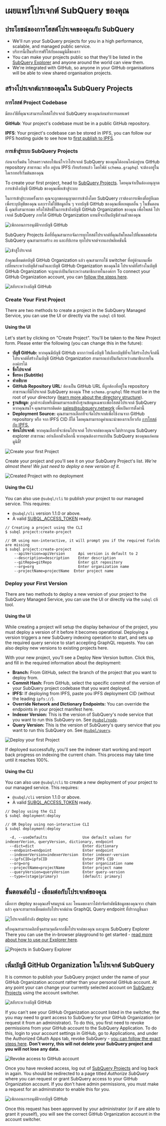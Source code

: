 # เผยแพร่โปรเจกต์ SubQuery ของคุณ

## ประโยชน์ของการโฮสต์โปรเจคของคุณกับ SubQuery

- We'll run your SubQuery projects for you in a high performance, scalable, and managed public service.
- บริการนี้เป็นบริการฟรีให้กับคอมมูนิตี้ของเรา
- You can make your projects public so that they'll be listed in the [SubQuery Explorer](https://explorer.subquery.network) and anyone around the world can view them.
- We're integrated with GitHub, so anyone in your GitHub organisations will be able to view shared organisation projects.

## สร้างโปรเจกต์แรกของคุณใน SubQuery Projects

### การโฮสต์ Project Codebase

มีสองวิธีที่คุณจะสามารถโฮสต์โปรเจกต์ SubQuery ของคุณก่อนทำการเผยแพร่

**GitHub**: Your project's codebase must be in a public GitHub repository.

**IPFS**: Your project's codebase can be stored in IPFS, you can follow our IPFS hosting guide to see how to [first publish to IPFS](../run_publish/ipfs.md).

### การเข้าสู่ระบบ SubQuery Projects

ก่อนจะเริ่มต้น โปรดตรวจสอบให้แน่ใจว่าโปรเจกต์ SubQuery ของคุณได้ออนไลน์อยู่บน GitHub repository สาธารณะ หรือ อยู่บน IPFS เรียบร้อยแล้ว โดยไฟล์ `schema.graphql` จะต้องอยู่ในไดเรกทอรีเริ่มต้นของคุณ

To create your first project, head to [SubQuery Projects](https://project.subquery.network). โดยคุณจำเป็นต้องอนุญาตการเข้าถึงบัญชี GitHub ของคุณเพื่อเข้าสู่ระบบ

ในการเข้าสู่ระบบครั้งแรก คุณจะถูกขออนุญาตการเข้าถึงโดย SubQuery เราต้องการเพียงที่อยู่อีเมลเพื่อระบุบัญชีของคุณ และเราไม่ใช้ข้อมูลอื่น ๆ จากบัญชี GitHub ของคุณเพื่อเหตุผลอื่น ๆ ในขั้นตอนนี้ คุณยังสามารถขอ หรือให้สิทธิ์ในการเข้าถึงบัญชี GitHub Organization ของคุณ เพื่อโพสต์ โปรเจกต์ SubQuery ภายใต้ GitHub Organization แทนที่จะเป็นบัญชีส่วนตัวของคุณ

![เพิกถอนการอนุมัติจากบัญชี GitHub](/assets/img/project_auth_request.png)

SubQuery Projects คือที่ที่คุณสามารถจัดการทุกโฮสต์โปรเจกต์ที่คุณอัพโหลดไปที่แพลตฟอร์ม SubQuery คุณสามารถสร้าง ลบ และอัปเกรด ทุกโปรเจกต์จากแอปพลิเคชันนี้

![เข้าสู่โปรเจกต์](/assets/img/projects-dashboard.png)

ถ้าคุณเชื่อมต่อบัญชี GitHub Organization แล้ว คุณสามารถใช้ switcher ที่อยู่ด้านบนเพื่อเปลี่ยนระหว่างบัญชีส่วนตัวและบัญชี GitHub Organization ของคุณได้ โปรเจกต์ที่สร้างในบัญชี GitHub Organization จะถูกแบ่งปันกันระหว่างสมาชิกภายในองค์กร To connect your GitHub Organization account, you can [follow the steps here](publish.md#add-github-organization-account-to-subquery-projects).

![สลับระหว่างบัญชี GitHub](/assets/img/projects-account-switcher.png)

### Create Your First Project

There are two methods to create a project in the SubQuery Managed Service, you can use the UI or directly via the `subql` cli tool.

#### Using the UI

Let's start by clicking on "Create Project". You'll be taken to the New Project form. Please enter the following (you can change this in the future):

- **บัญชี GitHub:** หากคุณมีบัญชี GitHub มากกว่าหนึ่งบัญชี ให้เลือกบัญชีที่จะใช้สร้างโปรเจ็กต์นี้ โปรเจกต์ที่สร้างในบัญชี GitHub Organization สามารถแบ่งปันกันระหว่างสมาชิกภายในองค์กรได้
- **ชื่อโปรเจกต์**
- **ชื่อรอง (Subtitle)**
- **คำอธิบาย**
- **GitHub Repository URL:** ต้องเป็น GitHub URL ที่ถูกต้องที่อยู่ใน repository สาธารณะที่มีโปรเจกต์ SubQuery ของคุณ The `schema.graphql` file must be in the root of your directory ([learn more about the directory structure](../build/introduction.md#directory-structure)).
- **ฐานข้อมูล:** ลูกค้าระดับพรีเมียมสามารถเข้าถึงฐานข้อมูลเฉพาะเพื่อโฮสต์โปรเจกต์ SubQuery หากคุณสนใจ คุณสามารถติดต่อ [sales@subquery.network](mailto:sales@subquery.network) เพื่อเปิดการตั้งค่านี้
- **Deployment Source:** คุณสามารถเลือกที่จะจัดโปรเจกต์เพื่อใช้งานจาก GitHub repository หรือ จาก IPFS CID ก็ได้ โดยคุณสามารถดูคำแนะนำของเราเกี่ยวกับ [การโฮสต์กับ IPFS.](ipfs.md)
- **ซ่อนโปรเจกต์:** หากคุณเลือกที่จะซ่อนโปรเจกต์ โปรเจกต์ของคุณจะไม่ปรากฎบน SubQuery explorer สาธารณะ อย่าเลือกตัวเลือกนี้ หากคุณต้องการแบ่งปัน SubQuery ของคุณแก่คอมมูนิตี้!

![Create your first Project](/assets/img/projects-create.png)

Create your project and you'll see it on your SubQuery Project's list. _We're almost there! We just need to deploy a new version of it._

![Created Project with no deployment](/assets/img/projects-no-deployment.png)

#### Using the CLI

You can also use `@subql/cli` to publish your project to our managed service. This requires:

- `@subql/cli` version 1.1.0 or above.
- A valid [SUBQL_ACCESS_TOKEN](../run_publish/ipfs.md#prepare-your-subql-access-token) ready.

```shell
// Creating a project using the CLI
$ subql project:create-project

// OR using non-interactive, it will prompt you if the required fields are missing
$ subql project:create-project
    --apiVersion=apiVersion      Api version is default to 2
    --description=description    Enter description
    --gitRepo=gitRepo            Enter git repository
    --org=org                    Enter organization name
    --projectName=projectName  Enter project name
```

### Deploy your First Version

There are two methods to deploy a new version of your project to the SubQuery Managed Service, you can use the UI or directly via the `subql` cli tool.

#### Using the UI

While creating a project will setup the display behaviour of the project, you must deploy a version of it before it becomes operational. Deploying a version triggers a new SubQuery indexing operation to start, and sets up the required query service to start accepting GraphQL requests. You can also deploy new versions to existing projects here.

With your new project, you'll see a Deploy New Version button. Click this, and fill in the required information about the deployment:

- **Branch:** From GitHub, select the branch of the project that you want to deploy from.
- **Commit Hash:** From GitHub, select the specific commit of the version of your SubQuery project codebase that you want deployed.
- **IPFS:** If deploying from IPFS, paste you IPFS deployment CID (without the leading `ipfs://`).
- **Override Network and Dictionary Endpoints:** You can override the endpoints in your project manifest here.
- **Indexer Version:** This is the version of SubQuery's node service that you want to run this SubQuery on. See [`@subql/node`](https://www.npmjs.com/package/@subql/node).
- **Query Version:** This is the version of SubQuery's query service that you want to run this SubQuery on. See [`@subql/query`](https://www.npmjs.com/package/@subql/query).

![Deploy your first Project](https://static.subquery.network/media/projects/projects-first-deployment.png)

If deployed successfully, you'll see the indexer start working and report back progress on indexing the current chain. This process may take time until it reaches 100%.

#### Using the CLI

You can also use `@subql/cli` to create a new deployment of your project to our managed service. This requires:

- `@subql/cli` version 1.1.0 or above.
- A valid [SUBQL_ACCESS_TOKEN](../run_publish/ipfs.md#prepare-your-subql-access-token) ready.

```shell
// Deploy using the CLI
$ subql deployment:deploy

// OR Deploy using non-interactive CLI
$ subql deployment:deploy

  -d, --useDefaults                Use default values for indexerVerion, queryVersion, dictionary, endpoint
  --dict=dict                      Enter dictionary
  --endpoint=endpoint              Enter endpoint
  --indexerVersion=indexerVersion  Enter indexer-version
  --ipfsCID=ipfsCID                Enter IPFS CID
  --org=org                        Enter organization name
  --projectName=projectName        Enter project name
  --queryVersion=queryVersion      Enter query-version
  --type=(stage|primary)           [default: primary]
```

## ขั้นตอนต่อไป - เชื่อมต่อกับโปรเจกต์ของคุณ

เมื่อการ deploy ของคุณเสร็จสมบูรณ์ และ โหนดของเราได้ทำจัดทำดัชนีข้อมูลของคุณจาก chain แล้ว คุณจะสามารถเชื่อมต่อกับโปรเจกต์ผ่าน GraphQL Query endpoint ที่ปรากฎขึ้นมา

![โปรเจกต์ที่กำลัง deploy และ sync](/assets/img/projects-deploy-sync.png)

หรือคุณสามารถคลิกที่จุดสามจุดถัดจากชื่อโปรเจกต์ของคุณ และดูบน SubQuery Explorer There you can use the in-browser playground to get started - [read more about how to use our Explorer here](../run_publish/query.md).

![Projects in SubQuery Explorer](/assets/img/projects-explorer.png)

## เพิ่มบัญชี GitHub Organization ในโปรเจกต์ SubQuery

It is common to publish your SubQuery project under the name of your GitHub Organization account rather than your personal GitHub account. At any point your can change your currently selected account on [SubQuery Projects](https://project.subquery.network) using the account switcher.

![สลับระหว่างบัญชี GitHub](/assets/img/projects-account-switcher.png)

If you can't see your GitHub Organization account listed in the switcher, the you may need to grant access to SubQuery for your GitHub Organization (or request it from an administrator). To do this, you first need to revoke permissions from your GitHub account to the SubQuery Application. To do this, login to your account settings in GitHub, go to Applications, and under the Authorized OAuth Apps tab, revoke SubQuery - [you can follow the exact steps here](https://docs.github.com/en/github/authenticating-to-github/keeping-your-account-and-data-secure/reviewing-your-authorized-applications-oauth). **Don't worry, this will not delete your SubQuery project and you will not lose any data.**

![Revoke access to GitHub account](/assets/img/project_auth_revoke.png)

Once you have revoked access, log out of [SubQuery Projects](https://project.subquery.network) and log back in again. You should be redirected to a page titled _Authorize SubQuery_ where you can request or grant SubQuery access to your GitHub Organization account. If you don't have admin permissions, you must make a request for an adminstrator to enable this for you.

![เพิกถอนการอนุมัติจากบัญชี GitHub](/assets/img/project_auth_request.png)

Once this request has been approved by your administrator (or if are able to grant it youself), you will see the correct GitHub Organization account in the account switcher.
